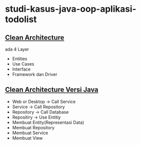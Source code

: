 # studi-kasus-java-oop-aplikasi-todolist

## [Clean Architecture](BYZCX.png)
ada 4 Layer
- Entities
- Use Cases
- Interface
- Framework dan Driver

## [Clean Architecture Versi Java]()
- Web or Desktop -> Call Service
- Service -> Call Repository
- Repository -> Call Database
- Repositiry -> Use Entitiy
- Membuat Entity(Representasi Data)
- Membuat Repository
- Membuat Service
- Membuat View

